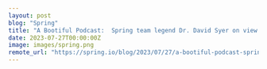```yaml
---
layout: post
blog: "Spring"
title: "A Bootiful Podcast:  Spring team legend Dr. David Syer on view rendering technologies, the latest-and-greatest, SpringOne 2023, and more"
date: 2023-07-27T00:00:00Z
image: images/spring.png
remote_url: "https://spring.io/blog/2023/07/27/a-bootiful-podcast-spring-team-legend-dr-david-syer-on-view-rendering"
---
```

